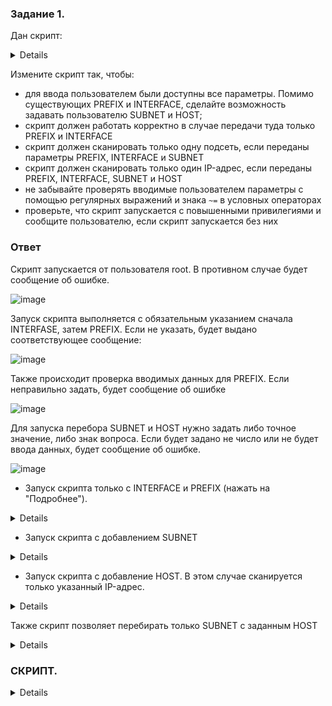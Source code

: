 ### Задание 1.


Дан скрипт:
<details>
  

```bash
#!/bin/bash
PREFIX="${1:-NOT_SET}"
INTERFACE="$2"

[[ "$PREFIX" = "NOT_SET" ]] && { echo "\$PREFIX must be passed as first positional argument"; exit 1; }
if [[ -z "$INTERFACE" ]]; then
    echo "\$INTERFACE must be passed as second positional argument"
    exit 1
fi

for SUBNET in {1..255}
do
	for HOST in {1..255}
	do
		echo "[*] IP : ${PREFIX}.${SUBNET}.${HOST}"
		arping -c 3 -i "$INTERFACE" "${PREFIX}.${SUBNET}.${HOST}" 2> /dev/null
	done
done
```
</details>

Измените скрипт так, чтобы:

- для ввода пользователем были доступны все параметры. Помимо существующих PREFIX и INTERFACE, сделайте возможность задавать пользователю SUBNET и HOST;
- скрипт должен работать корректно в случае передачи туда только PREFIX и INTERFACE
- скрипт должен сканировать только одну подсеть, если переданы параметры PREFIX, INTERFACE и SUBNET
- скрипт должен сканировать только один IP-адрес, если переданы PREFIX, INTERFACE, SUBNET и HOST
- не забывайте проверять вводимые пользователем параметры с помощью регулярных выражений и знака `~=` в условных операторах 
- проверьте, что скрипт запускается с повышенными привилегиями и сообщите пользователю, если скрипт запускается без них


### Ответ



Скрипт запускается от пользователя root. В противном случае будет сообщение об ошибке.    

![image](https://user-images.githubusercontent.com/121082757/218016750-705d1c58-2945-4d47-8226-db0c99c025d3.png)

Запуск скрипта выполняется с обязательным указанием сначала INTERFASE, затем PREFIX. Если не указать, будет выдано соответствующее сообщение:

![image](https://user-images.githubusercontent.com/121082757/218016624-39168ab1-38ab-4869-8bdc-8bfb1b8023d8.png)

Также происходит проверка вводимых данных для PREFIX. Если неправильно задать, будет сообщение об ошибке

![image](https://user-images.githubusercontent.com/121082757/218015505-5a815821-7015-44e4-aff2-4abe7129e318.png)

Для запуска перебора SUBNET и HOST нужно задать либо точное значение, либо знак вопроса. Если будет задано не число или не будет ввода данных, будет сообщение об ошибке.

![image](https://user-images.githubusercontent.com/121082757/218015928-37f69530-7989-45f3-bab0-6acc8eb4ced1.png)


- Запуск скрипта только с INTERFACE и PREFIX (нажать на "Подробнее").
<details>

![image](https://user-images.githubusercontent.com/121082757/218016208-7eb5eca1-4373-4a66-b4ec-151e4150d90b.png)
	
</details>

- Запуск скрипта с добавлением SUBNET
<details>

![image](https://user-images.githubusercontent.com/121082757/218016298-a40baea7-b453-4dcd-acee-32f26cc0083c.png)

</details>

- Запуск скрипта с добавление HOST. В этом случае сканируется только указанный IP-адрес.
<details>

![image](https://user-images.githubusercontent.com/121082757/218016390-9bb95e36-a5a2-4f1c-8eb9-af2eb0a343e9.png)
  
</details>

Также скрипт позволяет перебирать только SUBNET с заданным HOST

<details>

![image](https://user-images.githubusercontent.com/121082757/218016502-4a267cc7-b7e4-468f-b604-cdc0ec445a27.png)
  
</details>


### СКРИПТ.
<details>

```bash
#!/bin/bash

INTERFACE=$1
PREFIX=$2
SUBNET=$3
HOST=$4

username=`id -nu`
if [ "$username" != "root" ]
then
        echo "Must be root to run \"`basename $0`\"."
        exit 1
fi

trap 'echo "Ping exit (Ctrl-C)"; exit 1' 2

#Тут пытался регулярки сделать как переменные, но что-то где-то не получается, потому пошел другим путем
#reg_PREFIX="^(25[0-5]|2[0-4][0-9]|1[0-9]{2}|[0-9]{1,2})\.(25[0-5]|2[0-4][0-9]|1[0-9]{2}|[0-9]{1,2})"
#reg_SUBNET="^(25[0-5]|2[0-4][0-9]|1[0-9]{2}|[0-9]{1})"
#reg_HOST="^(25[0-5]|2[0-4][0-9]|1[0-9]{2}|[0-9]{1})"

if [[ -z "$INTERFACE" ]]; then
   echo "\$INTERFACE должен быть указан первым аргументом"
fi

if [[ -z "$PREFIX" ]]; then
   echo "\$PREFIX должен быть указан вторым аргументом в виде числе через точку (например, 100.100)";  exit 2
elif [[ ! "$PREFIX" =~ ^(25[0-5]|2[0-4][0-9]|1[0-9]{2}|[0-9]{1,2})\.(25[0-5]|2[0-4][0-9]|1[0-9]{2}|[0-9]{1,2}) ]]; then
    echo "\$PREFIX должен быть указан аргументом в виде числе через точку (например, 100.100)"; exit 2
fi

# Проверка SUBNET
if [[ -z "$SUBNET" ]]; then
    echo "SUBNET должно быть число от 0 до 255 или знак вопроса (?)" >&2
    exit 1
elif [[ "$SUBNET" == "?" ]]; then
    sSUBNET=$(seq 1 255)
#elif [[ ! $SUBNET =~ ^(25[0-5]|2[0-4][0-9]|1[0-9]{2}|[0-9]{1}) ]]; then - неудачный вариант с регуляркой
elif (( SUBNET > 0 && SUBNET < 256 )); then
    sSUBNET=$SUBNET
else
    echo "SUBNET должно быть число от 0 до 255 или знак вопроса (?)"
    exit 1
fi

# Проверка HOST
if [[ -z "$HOST"  ]]; then
    echo "HOST должно быть число от 0 до 255 или знак вопроса (?)" >&2
elif [[ "$HOST" == "?" ]]; then
    sHOST=$(seq 1 255)
#elif [[ ! $HOST =~ ^(25[0-5]|2[0-4][0-9]|1[0-9]{2}|[0-9]{1}) ]]; then - неудачный вариант с регуляркой
elif (( HOST > 0 && HOST < 256 )); then
    sHOST=$HOST
else
    echo "HOST должно быть число от 0 до 255 или знак вопроса (?)"
    exit 1
fi

#Запуск ARPING
for SUBNET_ in $sSUBNET; do
    for HOST_ in $sHOST; do
         echo "[*] IP : $PREFIX.$SUBNET_.$HOST_"
         arping -c 2 -i "$INTERFACE" "$PREFIX.$SUBNET_.$HOST_" 2> /dev/null
    done
done

```
</details>
